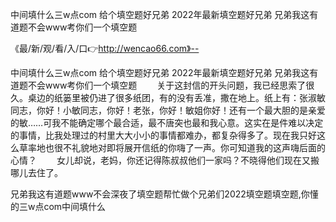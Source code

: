 中间填什么三w点com
给个填空题好兄弟
2022年最新填空题好兄弟
兄弟我这有道题不会www考你们一个填空题


《最/新/观/看/入/口👉http://wencao66.com》--

中间填什么三w点com
给个填空题好兄弟
2022年最新填空题好兄弟
兄弟我这有道题不会www考你们一个填空题
　　关于这封信的开头问题，我已经思索了很久。桌边的纸篓里被仍进了很多纸团，有的没有丢准，撒在地上。纸上有：张淑敏同志，你好！小敏同志，你好！老张，你好！敏姐你好！还有一个最大胆的是亲爱的敏……可我不能确定哪个最合适，最不唐突也最和我心意。这实在是件难以决定的事情，比我处理过的村里大大小小的事情都难办，都复杂得多了。现在我只好这么草率地也很不礼貌地对即将展开信纸的你嗨了一声。你可知道我的这声嗨后面的心情？
　　女儿却说，老妈，你还记得陈叔叔他们一家吗？不晓得他们现在又搬哪儿去住了。





兄弟我这有道题www不会深夜了填空题帮忙做个兄弟们2022填空题填空题,你懂的三w点com中间填什么
